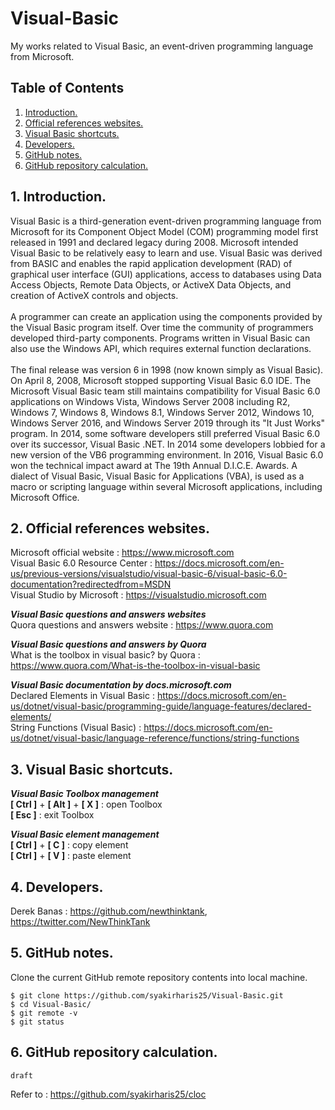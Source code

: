 # Visual-Basic
My works related to Visual Basic, an event-driven programming language from Microsoft.

## Table of Contents
1. [Introduction.](#introduction)
2. [Official references websites.](#references)
3. [Visual Basic shortcuts.](#shortcuts)
4. [Developers.](#developers)
5. [GitHub notes.](#github)
6. [GitHub repository calculation.](#calculation)

<a name="introduction"></a>
## 1. Introduction.
Visual Basic is a third-generation event-driven programming language from Microsoft for its Component Object Model (COM) programming model first released in 1991 and declared legacy during 2008. Microsoft intended Visual Basic to be relatively easy to learn and use. Visual Basic was derived from BASIC and enables the rapid application development (RAD) of graphical user interface (GUI) applications, access to databases using Data Access Objects, Remote Data Objects, or ActiveX Data Objects, and creation of ActiveX controls and objects.
<br /><br />
A programmer can create an application using the components provided by the Visual Basic program itself. Over time the community of programmers developed third-party components. Programs written in Visual Basic can also use the Windows API, which requires external function declarations.
<br /><br />
The final release was version 6 in 1998 (now known simply as Visual Basic). On April 8, 2008, Microsoft stopped supporting Visual Basic 6.0 IDE. The Microsoft Visual Basic team still maintains compatibility for Visual Basic 6.0 applications on Windows Vista, Windows Server 2008 including R2, Windows 7, Windows 8, Windows 8.1, Windows Server 2012, Windows 10, Windows Server 2016, and Windows Server 2019 through its "It Just Works" program. In 2014, some software developers still preferred Visual Basic 6.0 over its successor, Visual Basic .NET. In 2014 some developers lobbied for a new version of the VB6 programming environment. In 2016, Visual Basic 6.0 won the technical impact award at The 19th Annual D.I.C.E. Awards. A dialect of Visual Basic, Visual Basic for Applications (VBA), is used as a macro or scripting language within several Microsoft applications, including Microsoft Office.

<a name="references"></a>
## 2. Official references websites.
Microsoft official website : https://www.microsoft.com <br />
Visual Basic 6.0 Resource Center : https://docs.microsoft.com/en-us/previous-versions/visualstudio/visual-basic-6/visual-basic-6.0-documentation?redirectedfrom=MSDN <br />
Visual Studio by Microsoft : https://visualstudio.microsoft.com <br />

**_Visual Basic questions and answers websites_** <br />
Quora questions and answers website : https://www.quora.com <br />

**_Visual Basic questions and answers by Quora_** <br />
What is the toolbox in visual basic? by Quora : https://www.quora.com/What-is-the-toolbox-in-visual-basic <br />

**_Visual Basic documentation by docs.microsoft.com_** <br />
Declared Elements in Visual Basic : https://docs.microsoft.com/en-us/dotnet/visual-basic/programming-guide/language-features/declared-elements/ <br />
String Functions (Visual Basic) : https://docs.microsoft.com/en-us/dotnet/visual-basic/language-reference/functions/string-functions <br />

<a name="shortcuts"></a>
## 3. Visual Basic shortcuts.

**_Visual Basic Toolbox management_** <br />
**[ Ctrl ]** + **[ Alt ]** + **[ X ]** : open Toolbox <br />
**[ Esc ]** : exit Toolbox <br />

**_Visual Basic element management_** <br />
**[ Ctrl ]** + **[ C ]** : copy element <br />
**[ Ctrl ]** + **[ V ]** : paste element <br />

<a name="developers"></a>
## 4. Developers.
Derek Banas : https://github.com/newthinktank, https://twitter.com/NewThinkTank <br />

<a name="github"></a>
## 5. GitHub notes.
Clone the current GitHub remote repository contents into local machine.
```
$ git clone https://github.com/syakirharis25/Visual-Basic.git
$ cd Visual-Basic/
$ git remote -v
$ git status
```

<a name="calculation"></a>
## 6. GitHub repository calculation.
```
draft
```
Refer to : https://github.com/syakirharis25/cloc
